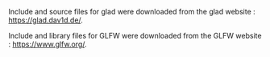 Include and source files for glad were downloaded from the glad website : https://glad.dav1d.de/.

Include and library files for GLFW were downloaded from the GLFW website : https://www.glfw.org/.